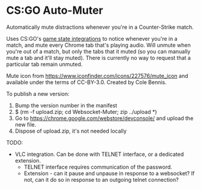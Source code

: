 CS:GO Auto-Muter
================

Automatically mute distractions whenever you're in a Counter-Strike match.

Uses CS:GO's [game state integrations](https://developer.valvesoftware.com/wiki/Counter-Strike:_Global_Offensive_Game_State_Integration)
to notice whenever you're in a match, and mute every Chrome tab that's playing
audio. Will unmute when you're out of a match, but only the tabs that it muted
(so you can manually mute a tab and it'll stay muted). There is currently no
way to request that a particular tab remain unmuted.

Mute icon from https://www.iconfinder.com/icons/227576/mute_icon and available
under the terms of CC-BY-3.0. Created by Cole Bennis.

To publish a new version:

1. Bump the version number in the manifest
2. $ (rm -f upload.zip; cd Websocket-Muter; zip ../upload *)
3. Go to https://chrome.google.com/webstore/devconsole/ and upload the new file.
4. Dispose of upload.zip, it's not needed locally

TODO:
* VLC integration. Can be done with TELNET interface, or a dedicated extension.
  - TELNET interface requires communication of the password.
  - Extension - can it pause and unpause in response to a websocket? If not,
    can it do so in response to an outgoing telnet connection?

